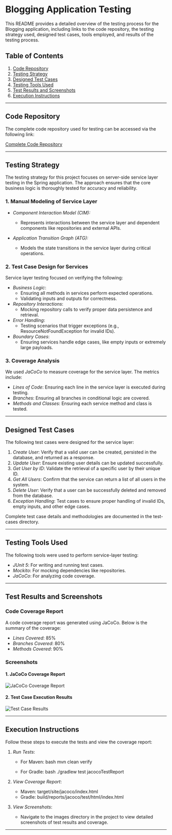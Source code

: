 # Blogging Application Testing

This README provides a detailed overview of the testing process for the Blogging application, including links to the code repository, the testing strategy used, designed test cases, tools employed, and results of the testing process.

## Table of Contents
1. [Code Repository](#code-repository)
2. [Testing Strategy](#testing-strategy)
3. [Designed Test Cases](#designed-test-cases)
4. [Testing Tools Used](#testing-tools-used)
5. [Test Results and Screenshots](#test-results-and-screenshots)
6. [Execution Instructions](#execution-instructions)

---

## Code Repository

The complete code repository used for testing can be accessed via the following link:

[Complete Code Repository](https://github.com/your-repo-link)

---

## Testing Strategy

The testing strategy for this project focuses on server-side service layer testing in the Spring application. The approach ensures that the core business logic is thoroughly tested for accuracy and reliability.

### 1. Manual Modeling of Service Layer
- *Component Interaction Model (CIM):*
  - Represents interactions between the service layer and dependent components like repositories and external APIs.
  
- *Application Transition Graph (ATG):*
  - Models the state transitions in the service layer during critical operations.

### 2. Test Case Design for Services
Service layer testing focused on verifying the following:
- *Business Logic*:
  - Ensuring all methods in services perform expected operations.
  - Validating inputs and outputs for correctness.
- *Repository Interactions*:
  - Mocking repository calls to verify proper data persistence and retrieval.
- *Error Handling*:
  - Testing scenarios that trigger exceptions (e.g., ResourceNotFoundException for invalid IDs).
- *Boundary Cases*:
  - Ensuring services handle edge cases, like empty inputs or extremely large payloads.

### 3. Coverage Analysis
We used *JaCoCo* to measure coverage for the service layer. The metrics include:
- *Lines of Code*: Ensuring each line in the service layer is executed during testing.
- *Branches*: Ensuring all branches in conditional logic are covered.
- *Methods and Classes*: Ensuring each service method and class is tested.

---

## Designed Test Cases

The following test cases were designed for the service layer:
1. *Create User*: Verify that a valid user can be created, persisted in the database, and returned as a response.
2. *Update User*: Ensure existing user details can be updated successfully.
3. *Get User by ID*: Validate the retrieval of a specific user by their unique ID.
4. *Get All Users*: Confirm that the service can return a list of all users in the system.
5. *Delete User*: Verify that a user can be successfully deleted and removed from the database.
6. *Exception Handling*: Test cases to ensure proper handling of invalid IDs, empty inputs, and other edge cases.

Complete test case details and methodologies are documented in the test-cases directory.

---

## Testing Tools Used

The following tools were used to perform service-layer testing:

- *JUnit 5*: For writing and running test cases.
- *Mockito*: For mocking dependencies like repositories.
- *JaCoCo*: For analyzing code coverage.

---

## Test Results and Screenshots

### Code Coverage Report
A code coverage report was generated using JaCoCo. Below is the summary of the coverage:
- *Lines Covered*: 85%
- *Branches Covered*: 80%
- *Methods Covered*: 90%

### Screenshots
#### 1. JaCoCo Coverage Report
![JaCoCo Coverage Report](images/jacoco-report.png)

#### 2. Test Case Execution Results
![Test Case Results](images/test-results.png)

---

## Execution Instructions

Follow these steps to execute the tests and view the coverage report:

1. *Run Tests*:
   - For Maven:
     bash
     mvn clean verify
     
   - For Gradle:
     bash
     ./gradlew test jacocoTestReport
     

2. *View Coverage Report*:
   - Maven: target/site/jacoco/index.html
   - Gradle: build/reports/jacoco/test/html/index.html

3. *View Screenshots*:
   - Navigate to the images directory in the project to view detailed screenshots of test results and coverage.

---
